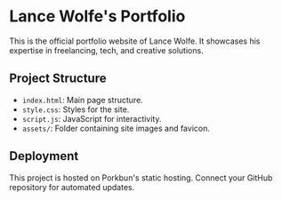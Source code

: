 # Lance Wolfe's Portfolio

This is the official portfolio website of Lance Wolfe. It showcases his expertise in freelancing, tech, and creative solutions.

## Project Structure
- `index.html`: Main page structure.
- `style.css`: Styles for the site.
- `script.js`: JavaScript for interactivity.
- `assets/`: Folder containing site images and favicon.

## Deployment
This project is hosted on Porkbun's static hosting. Connect your GitHub repository for automated updates.